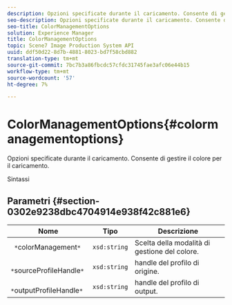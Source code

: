```yaml
---
description: Opzioni specificate durante il caricamento. Consente di gestire il colore per il caricamento.
seo-description: Opzioni specificate durante il caricamento. Consente di gestire il colore per il caricamento.
seo-title: ColorManagementOptions
solution: Experience Manager
title: ColorManagementOptions
topic: Scene7 Image Production System API
uuid: ddf50d22-8d7b-4881-8023-bd7f58cbd882
translation-type: tm+mt
source-git-commit: 7bc7b3a86fbcdc57cfdc31745fae3afc06e44b15
workflow-type: tm+mt
source-wordcount: '57'
ht-degree: 7%

---
```



# ColorManagementOptions{#colormanagementoptions}

Opzioni specificate durante il caricamento. Consente di gestire il colore per il caricamento.

Sintassi

## Parametri {#section-0302e9238dbc4704914e938f42c881e6}

| Nome | Tipo | Descrizione |
|---|---|---|
| ` *`colorManagement`*` | `xsd:string` | Scelta della modalità di gestione del colore. |
| ` *`sourceProfileHandle`*` | `xsd:string` | handle del profilo di origine. |
| ` *`outputProfileHandle`*` | `xsd:string` | handle del profilo di output. |

